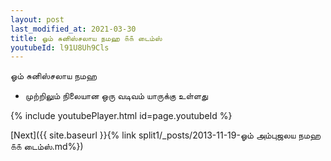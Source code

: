 ```yaml
---
layout: post
last_modified_at: 2021-03-30
title: ஓம் சுனிஸ்சலாய நமஹ ௧௧ டைம்ஸ்
youtubeId: l91U8Uh9Cls
---
```

 
 
 ஓம் சுனிஸ்சலாய நமஹ  
 
 -  முற்றிலும் நிலையான ஒரு வடிவம் யாருக்கு உள்ளது 
 
  
 
  
 
 
 
 
 
 


{% include youtubePlayer.html id=page.youtubeId %}
 
[Next]({{ site.baseurl }}{% link  split1/_posts/2013-11-19-ஓம் அம்புஜலய நமஹ ௧௧ டைம்ஸ்.md%})
 
